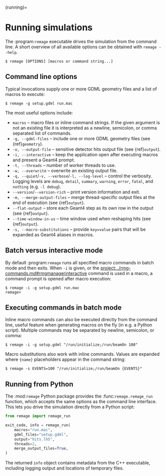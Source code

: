 (running)=

# Running simulations

The :program:`remage` executable drives the simulation from the command line. A
short overview of all available options can be obtained with `remage --help`.

```console
$ remage [OPTIONS] [macros or command string...]
```

## Command line options

Typical invocations supply one or more GDML geometry files and a list of macros
to execute:

```console
$ remage -g setup.gdml run.mac
```

The most useful options include:

- `macros` – macro files or inline command strings. If the given argument is not
  an existing file it is interpreted as a newline, semicolon, or comma separated
  list of commands.
- `-g, --gdml-files` – include one or more GDML geometry files (see
  {ref}`geometry`).
- `-o, --output-file` – sensitive detector hits output file (see {ref}`output`).
- `-i, --interactive` – keep the application open after executing macros and
  present a Geant4 prompt.
- `-t, --threads` – number of worker threads to use.
- `-w, --overwrite` – overwrite an existing output file.
- `-q, --quiet`/`-v, --verbose`/`-l, --log-level` – control the verbosity.
  Logging levels are `debug`, `detail`, `summary`, `warning`, `error`, `fatal`,
  and `nothing` (e.g. `-l debug`).
- `--version`/`--version-rich` – print version information and exit.
- `-m, --merge-output-files` – merge thread-specific output files at the end of
  execution (see {ref}`output`).
- `--flat-output` – store each Geant4 step as its own row in the output (see
  {ref}`output`).
- `--time-window-in-us` – time window used when reshaping hits (see
  {ref}`output`).
- `-s, --macro-substitutions` – provide `key=value` pairs that will be expanded
  as Geant4 aliases in macros.

## Batch versus interactive mode

By default :program:`remage` runs all specified macro commands in batch mode and
then exits. When `-i` is given, or the
<project:../rmg-commands.md#rmgmanagerinteractive> command is used in a macro, a
command prompt is opened after macro execution:

```console
$ remage -i -g setup.gdml run.mac
remage>
```

## Executing commands in batch mode

Inline macro commands can also be executed directly from the command line,
useful feature when generating macros on the fly (in e.g. a Python script).
Multiple commands may be separated by newline, semicolon, or comma:

```console
$ remage -i -g setup.gdml "/run/initialize;/run/beamOn 100"
```

Macro substitutions also work with inline commands. Values are expanded where
`{name}` placeholders appear in the command string:

```console
$ remage -s EVENTS=100 "/run/initialize;/run/beamOn {EVENTS}"
```

## Running from Python

The :mod:`remage` Python package provides the :func:`remage.remage_run`
function, which accepts the same options as the command line interface. This
lets you drive the simulation directly from a Python script:

```python
from remage import remage_run

exit_code, info = remage_run(
    macros="run.mac",
    gdml_files="setup.gdml",
    output="hits.lh5",
    threads=2,
    merge_output_files=True,
)
```

The returned `info` object contains metadata from the C++ executable, including
logging output and locations of temporary files.
